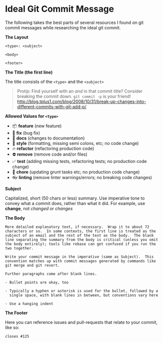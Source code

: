 # Ideal Git Commit Message

The following takes the best parts of several resources I found on git commit
messages while researching the ideal git commit.

**The Layout**

```
<type>: <subject>

<body>

<footer>
```

**The Title (the first line)**

The title consists of the `<type>` and the `<subject>`

> Protip: Find yourself with an *and* in that commit title?  Consider breaking
> the commit down.  `git commit -p` is your friend!
> http://blog.tplus1.com/blog/2008/10/31/break-up-changes-into-different-commits-with-git-add-p/

**Allowed Values for `<type>`**

- :package: **feature** (new feature)
- :bug: **fix** (bug fix)
- :book: **docs** (changes to documentation)
- :art: **style** (formatting, missing semi colons, etc; no code change)
- :fire: **refactor** (refactoring production code)
- :no_entry: **remove** (remove code and/or files)
- :white_check_mark: **test** (adding missing tests, refactoring tests;
  no production code change)
- :wrench: **chore** (updating grunt tasks etc; no production code change)
- :eyeglasses: **linting** (remove linter warnings/errors; no breaking code changes)


**Subject**

Capitalized, short (50 chars or less) summary. Use imperative tone to convey
what a commit does, rather than what it did. For example, use **change**,
not *changed* or *changes*


**The Body**

```
More detailed explanatory text, if necessary.  Wrap it to about 72
characters or so.  In some contexts, the first line is treated as the
subject of an email and the rest of the text as the body.  The blank
line separating the summary from the body is critical (unless you omit
the body entirely); tools like rebase can get confused if you run the
two together.

Write your commit message in the imperative (same as Subject).  This
convention matches up with commit messages generated by commands like
git merge and git revert.

Further paragraphs come after blank lines.

- Bullet points are okay, too

- Typically a hyphen or asterisk is used for the bullet, followed by a
  single space, with blank lines in between, but conventions vary here

- Use a hanging indent
```

**The Footer**

Here you can reference issues and pull-requests that relate to your commit, like so:

```
closes #125
```
